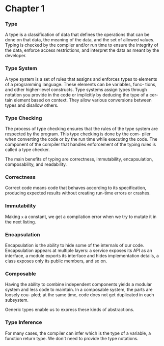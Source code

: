# Chapter 1

### Type

A type is a classification of data that defines the operations that can be done on that data, the meaning of the data, and the set of allowed values. Typing is checked by the compiler and/or run time to ensure the integrity of the data, enforce access restrictions, and interpret the data as meant by the developer.

### Type System

A type system is a set of rules that assigns and enforces types to elements of a programming language. These elements can be variables, func- tions, and other higher-level constructs. Type systems assign types through notation you provide in the code or implicitly by deducing the type of a cer- tain element based on context. They allow various conversions between types and disallow others.

### Type Checking

The process of type checking ensures that the rules of the type system are respected by the program. This type checking is done by the com- piler when converting the code or by the run time while executing the code. The component of the compiler that handles enforcement of the typing rules is called a type checker.

The main benefits of typing are correctness, immutability, encapsulation, composability, and readability.

### Correctness

Correct code means code that behaves according to its specification, producing expected results without creating run-time errors or crashes.

### Immutability

Making `x` a constant, we get a compilation error when we try to mutate it in the next listing.

### Encapsulation

Encapsulation is the ability to hide some of the internals of our code. Encapsulation appears at multiple layers: a service exposes its API as an interface, a module exports its interface and hides implementation details, a class exposes only its public members, and so on.

### Composable

Having the ability to combine independent components yields a modular system and less code to maintain. In a composable system, the parts are loosely cou- pled; at the same time, code does not get duplicated in each subsystem.

Generic types enable us to express these kinds of abstractions.

### Type Inference

For many cases, the compiler can infer which is the type of a variable, a function return type. We don't need to provide the type notations.
